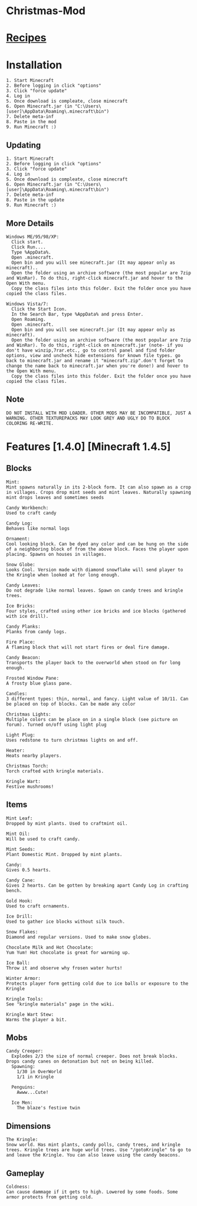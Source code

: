 Christmas-Mod
=============

[Recipes](https://github.com/eekysam/Christmas-Mod/wiki/Recipes)
=============
  
Installation
=============
    1. Start Minecraft
    2. Before logging in click "options"
    3. Click "force update"
    4. Log in
    5. Once download is compleate, close minecraft
    6. Open Minecraft.jar (in "C:\Users\[user]\AppData\Roaming\.minecraft\bin")
    7. Delete meta-inf
    8. Paste in the mod
    9. Run Minecraft :)
    
  Updating
  ---------------------
  
    1. Start Minecraft
    2. Before logging in click "options"
    3. Click "force update"
    4. Log in
    5. Once download is compleate, close minecraft
    6. Open Minecraft.jar (in "C:\Users\[user]\AppData\Roaming\.minecraft\bin")
    7. Delete meta-inf
    8. Paste in the update
    9. Run Minecraft :)
    
  More Details
  ---------------------
    Windows ME/95/98/XP:
      Click start.
      Click Run....
      Type %AppData%.
      Open .minecraft.
      Open bin and you will see minecraft.jar (It may appear only as minecraft)..
      Open the folder using an archive software (the most popular are 7zip and WinRar). To do this, right-click minecraft.jar and hover to the Open With menu.
      Copy the class files into this folder. Exit the folder once you have copied the class files.
      
    Windows Vista/7:
      Click the Start Icon.
      In the Search Bar, type %AppData% and press Enter.
      Open Roaming.
      Open .minecraft.
      Open bin and you will see minecraft.jar (It may appear only as minecraft).
      Open the folder using an archive software (the most popular are 7zip and WinRar). To do this, right-click on minecraft.jar (note- if you don't have winzip,7rar.etc., go to control panel and find folder options, view and uncheck hide extensions for known file types. go back to minecraft.jar and rename it "minecraft.zip".don't forget to change the name back to minecraft.jar when you're done!) and hover to the Open With menu.
      Copy the class files into this folder. Exit the folder once you have copied the class files.
  Note
  ---------------------
    DO NOT INSTALL WITH MOD LOADER. OTHER MODS MAY BE INCOMPATIBLE, JUST A WARNING. OTHER TEXTUREPACKS MAY LOOK GREY AND UGLY DO TO BLOCK COLORING RE-WRITE.
  
Features [1.4.0] [Minecraft 1.4.5]
=============
  Blocks
  ---------------------
    Mint:
    Mint spawns naturally in its 2-block form. It can also spawn as a crop in villages. Crops drop mint seeds and mint leaves. Naturally spawning mint drops leaves and sometimes seeds

    Candy Workbench:
    Used to craft candy

    Candy Log:
    Behaves like normal logs

    Ornament:
    Cool looking block. Can be dyed any color and can be hung on the side of a neighboring block of from the above block. Faces the player upon placing. Spawns on houses in villages.

    Snow Globe:
    Looks Cool. Version made with diamond snowflake will send player to the Kringle when looked at for long enough.

    Candy Leaves:
    Do not degrade like normal leaves. Spawn on candy trees and kringle trees.

    Ice Bricks:
    Four styles, crafted using other ice bricks and ice blocks (gathered with ice drill).
    
    Candy Planks:
    Planks from candy logs.
    
    Fire Place:
    A flaming block that will not start fires or deal fire damage.
    
    Candy Beacon:
    Transports the player back to the overworld when stood on for long enough.
    
    Frosted Window Pane:
    A frosty blue glass pane.
    
    Candles:
    3 different types: thin, normal, and fancy. Light value of 10/11. Can be placed on top of blocks. Can be made any color
    
    Christmas Lights:
    Multiple colors can be place on in a single block (see picture on forum). Turned on/off using light plug
    
    Light Plug:
    Uses redstone to turn christmas lights on and off.
    
    Heater:
    Heats nearby players.
    
    Christmas Torch:
    Torch crafted with kringle materials.
    
    Kringle Wart:
    Festive mushrooms!

  Items
  ---------------------
    Mint Leaf:
    Dropped by mint plants. Used to craftmint oil.

    Mint Oil:
    Will be used to craft candy.

    Mint Seeds:
    Plant Domestic Mint. Dropped by mint plants.

    Candy:
    Gives 0.5 hearts.

    Candy Cane:
    Gives 2 hearts. Can be gotten by breaking apart Candy Log in crafting bench.

    Gold Hook:
    Used to craft ornaments.

    Ice Drill:
    Used to gather ice blocks without silk touch.
    
    Snow Flakes:
    Diamond and regular versions. Used to make snow globes.
    
    Chocolate Milk and Hot Chocolate:
    Yum Yum! Hot chocolate is great for warming up.
    
    Ice Ball:
    Throw it and observe why frosen water hurts!
    
    Winter Armor:
    Protects player form getting cold due to ice balls or exposure to the Kringle
    
    Kringle Tools:
    See "kringle materials" page in the wiki.
    
    Kringle Wart Stew:
    Warms the player a bit.

  Mobs
  ---------------------
    Candy Creeper:
      Explodes 2/3 the size of normal creeper. Does not break blocks. Drops candy canes on detonation but not on being killed.
      Spawning:
        1/30 in OverWorld
        1/1 in Kringle
        
      Penguins:
        Awww...Cute!
        
      Ice Men:
        The blaze's festive twin

  Dimensions
  ---------------------
    The Kringle:
    Snow world. Has mint plants, candy polls, candy trees, and kringle trees. Kringle trees are huge world trees. Use "/gotoKringle" to go to and leave the Kringle. You can also leave using the candy beacons.
    
  Gameplay
  ---------------------
    Coldness:
    Can cause dammage if it gets to high. Lowered by some foods. Some armor protects from getting cold.